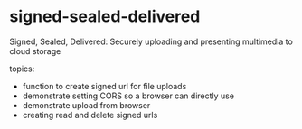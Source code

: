 # signed-sealed-delivered

Signed, Sealed, Delivered: Securely uploading and presenting multimedia to cloud storage

topics:

* function to create signed url for file uploads
* demonstrate setting CORS so a browser can directly use
* demonstrate upload from browser
* creating read and delete signed urls
